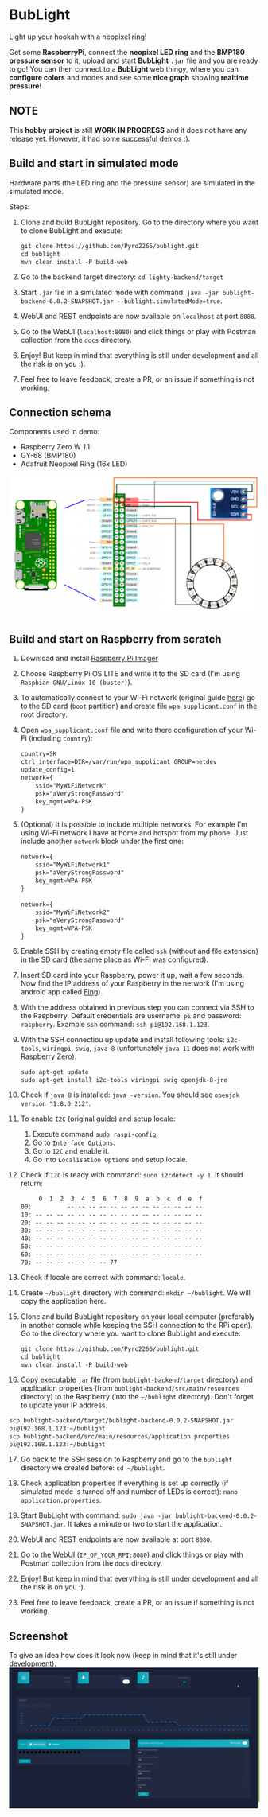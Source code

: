 # BubLight
Light up your hookah with a neopixel ring!

Get some **RaspberryPi**, connect the **neopixel LED ring** and the **BMP180 pressure sensor** to it,
upload and start **BubLight** `.jar` file and you are ready to go!
You can then connect to a **BubLight** web thingy, where you can **configure colors** and
modes and see some **nice graph** showing **realtime pressure**!

## NOTE
This **hobby project** is still **WORK IN PROGRESS** and it does not have any release yet.
However, it had some successful demos :).

## Build and start in simulated mode
Hardware parts (the LED ring and the pressure sensor) are simulated in the simulated mode.

Steps:
1. Clone and build BubLight repository. Go to the directory where you want to clone BubLight and execute:
    ```
    git clone https://github.com/Pyro2266/bublight.git
    cd bublight
    mvn clean install -P build-web
    ```

2. Go to the backend target directory: `cd lighty-backend/target`

3. Start `.jar` file in a simulated mode with command: `java -jar bublight-backend-0.0.2-SNAPSHOT.jar --bublight.simulatedMode=true`.

4. WebUI and REST endpoints are now available on `localhost` at port `8080`.

5. Go to the WebUI (`localhost:8080`) and click things or play with Postman collection from the `docs` directory.

6. Enjoy! But keep in mind that everything is still under development and all the risk is on you :).

7. Feel free to leave feedback, create a PR, or an issue if something is not working.

## Connection schema
Components used in demo:
- Raspberry Zero W 1.1
- GY-68 (BMP180)
- Adafruit Neopixel Ring (16x LED)

![screenshot](./docs/schema.bmp)

## Build and start on Raspberry from scratch
1. Download and install [Raspberry Pi Imager](https://www.raspberrypi.org/software/)

2. Choose Raspberry Pi OS LITE and write it to the SD card (I'm using `Raspbian GNU/Linux 10 (buster)`).

3. To automatically connect to your Wi-Fi network (original guide [here](https://core-electronics.com.au/tutorials/raspberry-pi-zerow-headless-wifi-setup.html)) go to the SD card (`boot` partition) and create file `wpa_supplicant.conf` in the root directory.

4. Open `wpa_supplicant.conf` file and write there configuration of your Wi-Fi (including `country`):
    ```
    country=SK
    ctrl_interface=DIR=/var/run/wpa_supplicant GROUP=netdev
    update_config=1
    network={
    	ssid="MyWiFiNetwork"
    	psk="aVeryStrongPassword"
    	key_mgmt=WPA-PSK
    }
    ```

5. (Optional) It is possible to include multiple networks. For example I'm using Wi-Fi network I have at home and hotspot from my phone. Just include another `network` block under the first one:
    ```
    network={
    	ssid="MyWiFiNetwork1"
    	psk="aVeryStrongPassword"
    	key_mgmt=WPA-PSK
    }
   
    network={
    	ssid="MyWiFiNetwork2"
    	psk="aVeryStrongPassword"
    	key_mgmt=WPA-PSK
    }
    ```

6. Enable SSH by creating empty file called `ssh` (without and file extension) in the SD card (the same place as Wi-Fi was configured).

7. Insert SD card into your Raspberry, power it up, wait a few seconds. Now find the IP address of your Raspberry in the network (I'm using android app called [Fing](https://play.google.com/store/apps/details?id=com.overlook.android.fing)).

8. With the address obtained in previous step you can connect via SSH to the Raspberry. Default credentials are username: `pi` and password: `raspberry`. Example `ssh` command: `ssh pi@192.168.1.123`.

9. With the SSH connectiou up update and install following tools: `i2c-tools`, `wiringpi`, `swig`, `java 8` (unfortunately `java 11` does not work with Raspberry Zero):
    ```
    sudo apt-get update
    sudo apt-get install i2c-tools wiringpi swig openjdk-8-jre
    ```

10. Check if `java 8` is installed: `java -version`. You should see `openjdk version "1.8.0_212"`.

11. To enable `I2C` (original [guide](https://learn.adafruit.com/adafruits-raspberry-pi-lesson-4-gpio-setup/configuring-i2c)) and setup locale:
    1. Execute command `sudo raspi-config`.
    2. Go to `Interface Options`.
    3. Go to `I2C` and enable it.
    4. Go into `Localisation Options` and setup locale.

12. Check if `I2C` is ready with command: `sudo i2cdetect -y 1`. It should return:
    ```
         0  1  2  3  4  5  6  7  8  9  a  b  c  d  e  f
    00:          -- -- -- -- -- -- -- -- -- -- -- -- -- 
    10: -- -- -- -- -- -- -- -- -- -- -- -- -- -- -- -- 
    20: -- -- -- -- -- -- -- -- -- -- -- -- -- -- -- -- 
    30: -- -- -- -- -- -- -- -- -- -- -- -- -- -- -- -- 
    40: -- -- -- -- -- -- -- -- -- -- -- -- -- -- -- -- 
    50: -- -- -- -- -- -- -- -- -- -- -- -- -- -- -- -- 
    60: -- -- -- -- -- -- -- -- -- -- -- -- -- -- -- -- 
    70: -- -- -- -- -- -- -- 77
    ```

13. Check if locale are correct with command: `locale`.

14. Create `~/bublight` directory with command: `mkdir ~/bublight`. We will copy the application here.

15. Clone and build BubLight repository on your local computer (preferably in another console while keeping the SSH connection to the RPi open). Go to the directory where you want to clone BubLight and execute:
    ```
    git clone https://github.com/Pyro2266/bublight.git
    cd bublight
    mvn clean install -P build-web
    ```

16. Copy executable `jar` file (from `bublight-backend/target` directory) and application properties (from `bublight-backend/src/main/resources` directory) to the Raspberry (into the `~/bublight` directory). Don't forget to update your IP address.
   ```
   scp bublight-backend/target/bublight-backend-0.0.2-SNAPSHOT.jar pi@192.168.1.123:~/bublight
   scp bublight-backend/src/main/resources/application.properties pi@192.168.1.123:~/bublight
   ```

17. Go back to the SSH session to Raspberry and go to the `bublight` directory we created before: `cd ~/bublight`.

18. Check application properties if everything is set up correctly (if simulated mode is turned off and number of LEDs is correct): `nano application.properties`.

19. Start BubLight with command: `sudo java -jar bublight-backend-0.0.2-SNAPSHOT.jar`. It takes a minute or two to start the application.

20. WebUI and REST endpoints are now available at port `8080`.

21. Go to the WebUI (`IP_OF_YOUR_RPI:8080`) and click things or play with Postman collection from the `docs` directory.

22. Enjoy! But keep in mind that everything is still under development and all the risk is on you :).

23. Feel free to leave feedback, create a PR, or an issue if something is not working.

## Screenshot
To give an idea how does it look now (keep in mind that it's still under development).
![screenshot](./docs/bublight-screenshot.png)
